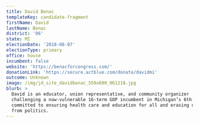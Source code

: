 ```yaml
---
title: David Benac
templateKey: candidate-fragment
firstName: David
lastName: Benac
district: '06'
state: MI
electionDate: '2018-08-07'
electionType: primary
office: house
incumbent: false
website: 'https://benacforcongress.com/'
donationLink: 'https://secure.actblue.com/donate/davidmi'
outcome: Unknown
image: /img/jd_site_davidbenac_550x600_061218.jpg
blurb: >
  David is an educator, union representative, and community organizer
  challenging a now-vulnerable 16-term GOP incumbent in Michigan’s 6th. David is
  committed to ensuring health care and education for all and erasing dark money
  from politics.
---
```



